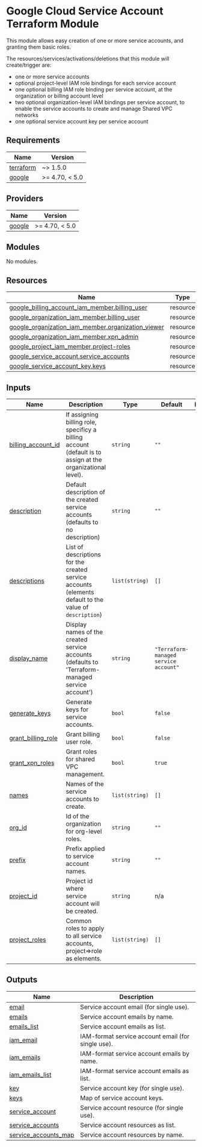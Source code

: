 # Google Cloud Service Account Terraform Module

This module allows easy creation of one or more service accounts, and granting them basic roles.

The resources/services/activations/deletions that this module will create/trigger are:

- one or more service accounts
- optional project-level IAM role bindings for each service account
- one optional billing IAM role binding per service account, at the organization or billing account level
- two optional organization-level IAM bindings per service account, to enable the service accounts to create and manage Shared VPC networks
- one optional service account key per service account
<!-- BEGIN_TF_DOCS -->
## Requirements

| Name | Version |
|------|---------|
| <a name="requirement_terraform"></a> [terraform](#requirement\_terraform) | ~> 1.5.0 |
| <a name="requirement_google"></a> [google](#requirement\_google) | >= 4.70, < 5.0 |

## Providers

| Name | Version |
|------|---------|
| <a name="provider_google"></a> [google](#provider\_google) | >= 4.70, < 5.0 |

## Modules

No modules.

## Resources

| Name | Type |
|------|------|
| [google_billing_account_iam_member.billing_user](https://registry.terraform.io/providers/hashicorp/google/latest/docs/resources/billing_account_iam_member) | resource |
| [google_organization_iam_member.billing_user](https://registry.terraform.io/providers/hashicorp/google/latest/docs/resources/organization_iam_member) | resource |
| [google_organization_iam_member.organization_viewer](https://registry.terraform.io/providers/hashicorp/google/latest/docs/resources/organization_iam_member) | resource |
| [google_organization_iam_member.xpn_admin](https://registry.terraform.io/providers/hashicorp/google/latest/docs/resources/organization_iam_member) | resource |
| [google_project_iam_member.project-roles](https://registry.terraform.io/providers/hashicorp/google/latest/docs/resources/project_iam_member) | resource |
| [google_service_account.service_accounts](https://registry.terraform.io/providers/hashicorp/google/latest/docs/resources/service_account) | resource |
| [google_service_account_key.keys](https://registry.terraform.io/providers/hashicorp/google/latest/docs/resources/service_account_key) | resource |

## Inputs

| Name | Description | Type | Default | Required |
|------|-------------|------|---------|:--------:|
| <a name="input_billing_account_id"></a> [billing\_account\_id](#input\_billing\_account\_id) | If assigning billing role, specificy a billing account (default is to assign at the organizational level). | `string` | `""` | no |
| <a name="input_description"></a> [description](#input\_description) | Default description of the created service accounts (defaults to no description) | `string` | `""` | no |
| <a name="input_descriptions"></a> [descriptions](#input\_descriptions) | List of descriptions for the created service accounts (elements default to the value of `description`) | `list(string)` | `[]` | no |
| <a name="input_display_name"></a> [display\_name](#input\_display\_name) | Display names of the created service accounts (defaults to 'Terraform-managed service account') | `string` | `"Terraform-managed service account"` | no |
| <a name="input_generate_keys"></a> [generate\_keys](#input\_generate\_keys) | Generate keys for service accounts. | `bool` | `false` | no |
| <a name="input_grant_billing_role"></a> [grant\_billing\_role](#input\_grant\_billing\_role) | Grant billing user role. | `bool` | `false` | no |
| <a name="input_grant_xpn_roles"></a> [grant\_xpn\_roles](#input\_grant\_xpn\_roles) | Grant roles for shared VPC management. | `bool` | `true` | no |
| <a name="input_names"></a> [names](#input\_names) | Names of the service accounts to create. | `list(string)` | `[]` | no |
| <a name="input_org_id"></a> [org\_id](#input\_org\_id) | Id of the organization for org-level roles. | `string` | `""` | no |
| <a name="input_prefix"></a> [prefix](#input\_prefix) | Prefix applied to service account names. | `string` | `""` | no |
| <a name="input_project_id"></a> [project\_id](#input\_project\_id) | Project id where service account will be created. | `string` | n/a | yes |
| <a name="input_project_roles"></a> [project\_roles](#input\_project\_roles) | Common roles to apply to all service accounts, project=>role as elements. | `list(string)` | `[]` | no |

## Outputs

| Name | Description |
|------|-------------|
| <a name="output_email"></a> [email](#output\_email) | Service account email (for single use). |
| <a name="output_emails"></a> [emails](#output\_emails) | Service account emails by name. |
| <a name="output_emails_list"></a> [emails\_list](#output\_emails\_list) | Service account emails as list. |
| <a name="output_iam_email"></a> [iam\_email](#output\_iam\_email) | IAM-format service account email (for single use). |
| <a name="output_iam_emails"></a> [iam\_emails](#output\_iam\_emails) | IAM-format service account emails by name. |
| <a name="output_iam_emails_list"></a> [iam\_emails\_list](#output\_iam\_emails\_list) | IAM-format service account emails as list. |
| <a name="output_key"></a> [key](#output\_key) | Service account key (for single use). |
| <a name="output_keys"></a> [keys](#output\_keys) | Map of service account keys. |
| <a name="output_service_account"></a> [service\_account](#output\_service\_account) | Service account resource (for single use). |
| <a name="output_service_accounts"></a> [service\_accounts](#output\_service\_accounts) | Service account resources as list. |
| <a name="output_service_accounts_map"></a> [service\_accounts\_map](#output\_service\_accounts\_map) | Service account resources by name. |
<!-- END_TF_DOCS -->